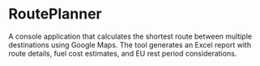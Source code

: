 # RoutePlanner
A console application that calculates the shortest route between multiple destinations using Google Maps. The tool generates an Excel report with route details, fuel cost estimates, and EU rest period considerations.
